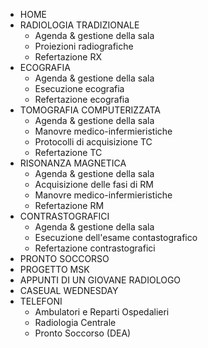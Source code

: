 - HOME
- RADIOLOGIA TRADIZIONALE
  - Agenda & gestione della sala
  - Proiezioni radiografiche
  - Refertazione RX
- ECOGRAFIA
  - Agenda & gestione della sala
  - Esecuzione ecografia
  - Refertazione ecografia
- TOMOGRAFIA COMPUTERIZZATA
  - Agenda & gestione della sala
  - Manovre medico-infermieristiche
  - Protocolli di acquisizione TC
  - Refertazione TC
- RISONANZA MAGNETICA
  - Agenda & gestione della sala
  - Acquisizione delle fasi di RM
  - Manovre medico-infermieristiche
  - Refertazione RM
- CONTRASTOGRAFICI
  - Agenda & gestione della sala
  - Esecuzione dell'esame contastografico
  - Refertazione contrastografici
- PRONTO SOCCORSO 
- PROGETTO MSK
- APPUNTI DI UN GIOVANE RADIOLOGO
- CASEUAL WEDNESDAY
- TELEFONI
  - Ambulatori e Reparti Ospedalieri
  - Radiologia Centrale
  - Pronto Soccorso (DEA)
